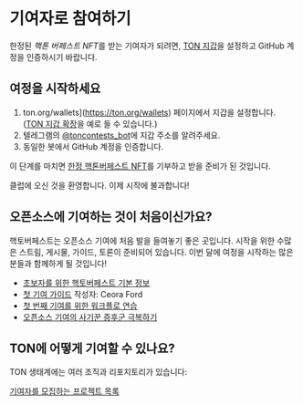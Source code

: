 # 기여자로 참여하기

한정된 *핵톤 버페스트 NFT*를 받는 기여자가 되려면, [TON 지갑](https://ton.org/wallets)을 설정하고 GitHub 계정을 인증하시기 바랍니다.

## 여정을 시작하세요

1. ton.org/wallets](https://ton.org/wallets) 페이지에서 지갑을 설정합니다. ([TON 지갑 확장](https://chrome.google.com/webstore/detail/ton-wallet/nphplpgoakhhjchkkhmiggakijnkhfnd)을 예로 들 수 있습니다.)
2. 텔레그램의 [@toncontests_bot](https://t.me/toncontests_bot)에 지갑 주소를 알려주세요.
3. 동일한 봇에서 GitHub 계정을 인증합니다.

이 단계를 마치면 [한정 핵톤버페스트 NFT](/contribute/hacktoberfest/#what-the-rewards)를 기부하고 받을 준비가 된 것입니다.

클럽에 오신 것을 환영합니다. 이제 시작에 불과합니다!

## 오픈소스에 기여하는 것이 처음이신가요?

핵토버페스트는 오픈소스 기여에 처음 발을 들여놓기 좋은 곳입니다. 시작을 위한 수많은 스트림, 게시물, 가이드, 토론이 준비되어 있습니다. 이번 달에 여정을 시작하는 많은 분들과 함께하게 될 것입니다!

- [초보자를 위한 핵토버페스트 기본 정보](https://hacktoberfest.com/participation/#beginner-resources)
- [첫 기여 가이드](https://dev.to/codesandboxio/how-to-make-your-first-open-source-contribution-2oim) 작성자: Ceora Ford
- [첫 번째 기여를 위한 워크플로 연습](https://github.com/firstcontributions/first-contributions)
- [오픈소스 기여의 사기꾼 증후군 극복하기](https://blackgirlbytes.dev/conquering-the-fear-of-contributing-to-open-source)

## TON에 어떻게 기여할 수 있나요?

TON 생태계에는 여러 조직과 리포지토리가 있습니다:

<span className="DocsMarkdown--button-group-content">
  <a href="/hacktonberfest"
     className="Button Button-is-docs-primary">
    기여자를 모집하는 프로젝트 목록
  </a>
</span>
